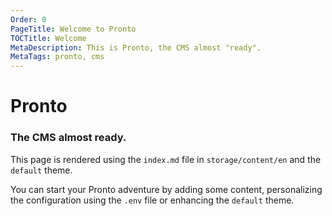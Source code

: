 ```yaml
---
Order: 0
PageTitle: Welcome to Pronto
TOCTitle: Welcome
MetaDescription: This is Pronto, the CMS almost "ready".
MetaTags: pronto, cms
---
```


# Pronto

### The CMS almost ready.

This page is rendered using the `index.md` file in `storage/content/en` and the `default` theme.

You can start your Pronto adventure by adding some content, personalizing the configuration using the `.env` file or enhancing the `default` theme.
